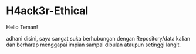 # H4ack3r-Ethical

Hello Teman!

adhani disini, saya sangat suka berhubungan dengan Repository/data kalian
dan berharap menggapai impian sampai dibulan ataupun setinggi langit.

